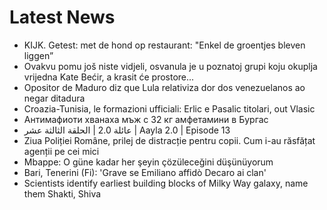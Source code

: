 # Latest News
-  KIJK. Getest: met de hond op restaurant: "Enkel de groentjes bleven liggen”
-  Ovakvu pomu još niste vidjeli, osvanula je u poznatoj grupi koju okuplja vrijedna Kate Bećir, a krasit će prostore...
-  Opositor de Maduro diz que Lula relativiza dor dos venezuelanos ao negar ditadura
-  Croazia-Tunisia, le formazioni ufficiali: Erlic e Pasalic titolari, out Vlasic
-  Антимафиоти хванаха мъж с 32 кг амфетамини в Бургас
-  عائلة 2.0 | الحلقة الثالثة عشر | Aayla 2.0 | Episode 13
-  Ziua Poliției Române, prilej de distracție pentru copii. Cum i-au răsfățat agenții pe cei mici
-  Mbappe: O güne kadar her şeyin çözüleceğini düşünüyorum
-  Bari, Tenerini (Fi): 'Grave se Emiliano affidò Decaro ai clan'
-  Scientists identify earliest building blocks of Milky Way galaxy, name them Shakti, Shiva
